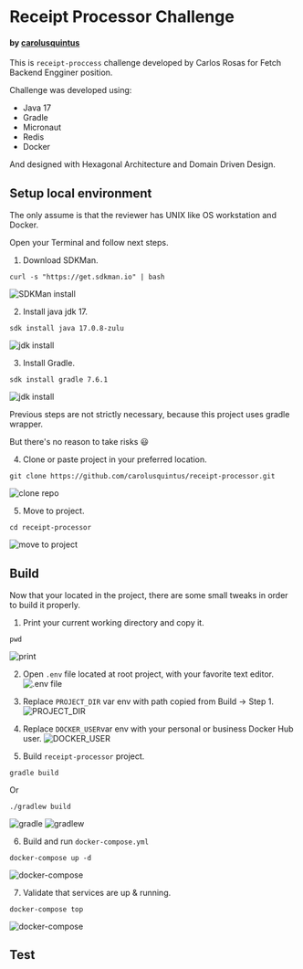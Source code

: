 # Receipt Processor Challenge
#### by [carolusquintus](https://github.com/carolusquintus)

This is `receipt-proccess` challenge developed by Carlos Rosas for Fetch Backend Engginer position.

Challenge was developed using:
- Java 17
- Gradle
- Micronaut
- Redis
- Docker

And designed with Hexagonal Architecture and Domain Driven Design.

## Setup local environment

The only assume is that the reviewer has UNIX like OS workstation and Docker.

Open your Terminal and follow next steps.

1. Download SDKMan.
```
curl -s "https://get.sdkman.io" | bash
```
![SDKMan install](screenshots/14-ago-2023_21-49-13.png)

2. Install java jdk 17.
```
sdk install java 17.0.8-zulu
```
![jdk install](screenshots/14-ago-2023_21-51-27.png)

3. Install Gradle.
```
sdk install gradle 7.6.1
```
![jdk install](screenshots/14-ago-2023_21-52-44.png)

Previous steps are not strictly necessary, because this project uses gradle wrapper.

But there's no reason to take risks :smiley:

4. Clone or paste project in your preferred location.
```
git clone https://github.com/carolusquintus/receipt-processor.git
```
![clone repo](screenshots/14-ago-2023_22-24-46.png)

5. Move to project.
```
cd receipt-processor
```
![move to project](screenshots/14-ago-2023_22-25-13.png)


## Build

Now that your located in the project, there are some small tweaks in order to build it properly.

1. Print your current working directory and copy it.
```
pwd
```
![print](screenshots/14-ago-2023_22-41-11.png)

2. Open `.env` file located at root project, with your favorite text editor.
![.env file](screenshots/14-ago-2023_22-49-53.png)

3. Replace `PROJECT_DIR` var env with path copied from Build -> Step 1.
![PROJECT_DIR](screenshots/14-ago-2023_22-56-18.png)

4. Replace `DOCKER_USER`var env with your personal or business Docker Hub user.
![DOCKER_USER](screenshots/14-ago-2023_23-00-21.png)

5. Build `receipt-processor` project.
```
gradle build
```
Or
```
./gradlew build
```
![gradle](screenshots/14-ago-2023_23-06-25.png)
![gradlew](screenshots/14-ago-2023_23-07-11.png)

6. Build and run `docker-compose.yml`
```
docker-compose up -d
```
![docker-compose](screenshots/14-ago-2023_23-13-37.png)

7. Validate that services are up & running.
```
docker-compose top
```
![docker-compose](screenshots/14-ago-2023_23-15-13.png)

## Test
